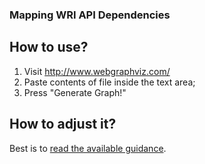 ### Mapping WRI API Dependencies

## How to use?

1. Visit http://www.webgraphviz.com/
2. Paste contents of file inside the text area;
3. Press "Generate Graph!"


## How to adjust it?

Best is to [read the available guidance](https://www.graphviz.org/pdf/dotguide.pdf).